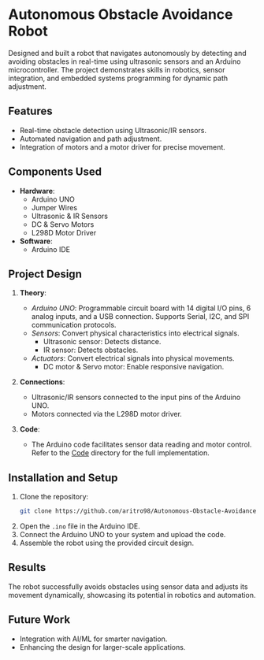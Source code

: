 # Autonomous Obstacle Avoidance Robot

Designed and built a robot that navigates autonomously by detecting and avoiding obstacles in real-time using ultrasonic sensors and an Arduino microcontroller. The project demonstrates skills in robotics, sensor integration, and embedded systems programming for dynamic path adjustment.

## Features
- Real-time obstacle detection using Ultrasonic/IR sensors.
- Automated navigation and path adjustment.
- Integration of motors and a motor driver for precise movement.

## Components Used
- **Hardware**:
  - Arduino UNO
  - Jumper Wires
  - Ultrasonic & IR Sensors
  - DC & Servo Motors
  - L298D Motor Driver
- **Software**:
  - Arduino IDE

## Project Design
1. **Theory**:
   - *Arduino UNO*: Programmable circuit board with 14 digital I/O pins, 6 analog inputs, and a USB connection. Supports Serial, I2C, and SPI communication protocols.
   - *Sensors*: Convert physical characteristics into electrical signals.
     - Ultrasonic sensor: Detects distance.
     - IR sensor: Detects obstacles.
   - *Actuators*: Convert electrical signals into physical movements.
     - DC motor & Servo motor: Enable responsive navigation.

2. **Connections**:
   - Ultrasonic/IR sensors connected to the input pins of the Arduino UNO.
   - Motors connected via the L298D motor driver.

3. **Code**:
   - The Arduino code facilitates sensor data reading and motor control. Refer to the [Code](./Code/) directory for the full implementation.

## Installation and Setup
1. Clone the repository:
   ```bash
   git clone https://github.com/aritro98/Autonomous-Obstacle-Avoidance-Robot.git
   ```
2. Open the `.ino` file in the Arduino IDE.
3. Connect the Arduino UNO to your system and upload the code.
4. Assemble the robot using the provided circuit design.

## Results
The robot successfully avoids obstacles using sensor data and adjusts its movement dynamically, showcasing its potential in robotics and automation.

## Future Work
- Integration with AI/ML for smarter navigation.
- Enhancing the design for larger-scale applications.
